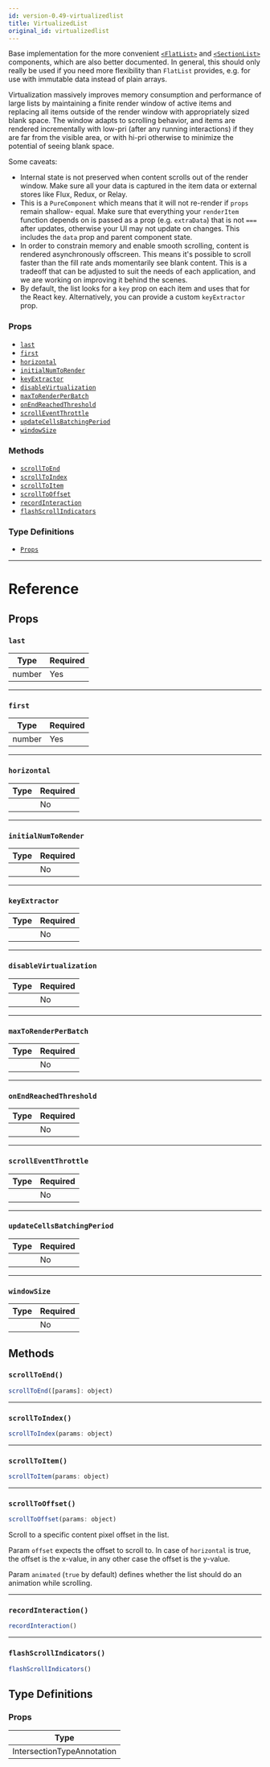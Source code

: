```yaml
---
id: version-0.49-virtualizedlist
title: VirtualizedList
original_id: virtualizedlist
---
```

Base implementation for the more convenient [`<FlatList>`](/react-native/flatlist.md)
and [`<SectionList>`](/react-native/sectionlist.md) components, which are also better
documented. In general, this should only really be used if you need more flexibility than
`FlatList` provides, e.g. for use with immutable data instead of plain arrays.

Virtualization massively improves memory consumption and performance of large lists by
maintaining a finite render window of active items and replacing all items outside of the render
window with appropriately sized blank space. The window adapts to scrolling behavior, and items
are rendered incrementally with low-pri (after any running interactions) if they are far from the
visible area, or with hi-pri otherwise to minimize the potential of seeing blank space.

Some caveats:

- Internal state is not preserved when content scrolls out of the render window. Make sure all
  your data is captured in the item data or external stores like Flux, Redux, or Relay.
- This is a `PureComponent` which means that it will not re-render if `props` remain shallow-
  equal. Make sure that everything your `renderItem` function depends on is passed as a prop
  (e.g. `extraData`) that is not `===` after updates, otherwise your UI may not update on
  changes. This includes the `data` prop and parent component state.
- In order to constrain memory and enable smooth scrolling, content is rendered asynchronously
  offscreen. This means it's possible to scroll faster than the fill rate ands momentarily see
  blank content. This is a tradeoff that can be adjusted to suit the needs of each application,
  and we are working on improving it behind the scenes.
- By default, the list looks for a `key` prop on each item and uses that for the React key.
  Alternatively, you can provide a custom `keyExtractor` prop.

### Props

- [`last`](virtualizedlist.md#last)
- [`first`](virtualizedlist.md#first)
- [`horizontal`](virtualizedlist.md#horizontal)
- [`initialNumToRender`](virtualizedlist.md#initialnumtorender)
- [`keyExtractor`](virtualizedlist.md#keyextractor)
- [`disableVirtualization`](virtualizedlist.md#disablevirtualization)
- [`maxToRenderPerBatch`](virtualizedlist.md#maxtorenderperbatch)
- [`onEndReachedThreshold`](virtualizedlist.md#onendreachedthreshold)
- [`scrollEventThrottle`](virtualizedlist.md#scrolleventthrottle)
- [`updateCellsBatchingPeriod`](virtualizedlist.md#updatecellsbatchingperiod)
- [`windowSize`](virtualizedlist.md#windowsize)




### Methods

- [`scrollToEnd`](virtualizedlist.md#scrolltoend)
- [`scrollToIndex`](virtualizedlist.md#scrolltoindex)
- [`scrollToItem`](virtualizedlist.md#scrolltoitem)
- [`scrollToOffset`](virtualizedlist.md#scrolltooffset)
- [`recordInteraction`](virtualizedlist.md#recordinteraction)
- [`flashScrollIndicators`](virtualizedlist.md#flashscrollindicators)


### Type Definitions

- [`Props`](virtualizedlist.md#props)




---

# Reference

## Props

### `last`



| Type | Required |
| - | - |
| number | Yes |




---

### `first`



| Type | Required |
| - | - |
| number | Yes |




---

### `horizontal`



| Type | Required |
| - | - |
|  | No |




---

### `initialNumToRender`



| Type | Required |
| - | - |
|  | No |




---

### `keyExtractor`



| Type | Required |
| - | - |
|  | No |




---

### `disableVirtualization`



| Type | Required |
| - | - |
|  | No |




---

### `maxToRenderPerBatch`



| Type | Required |
| - | - |
|  | No |




---

### `onEndReachedThreshold`



| Type | Required |
| - | - |
|  | No |




---

### `scrollEventThrottle`



| Type | Required |
| - | - |
|  | No |




---

### `updateCellsBatchingPeriod`



| Type | Required |
| - | - |
|  | No |




---

### `windowSize`



| Type | Required |
| - | - |
|  | No |






## Methods

### `scrollToEnd()`

```javascript
scrollToEnd([params]: object)
```



---

### `scrollToIndex()`

```javascript
scrollToIndex(params: object)
```



---

### `scrollToItem()`

```javascript
scrollToItem(params: object)
```



---

### `scrollToOffset()`

```javascript
scrollToOffset(params: object)
```

Scroll to a specific content pixel offset in the list.

Param `offset` expects the offset to scroll to.
In case of `horizontal` is true, the offset is the x-value,
in any other case the offset is the y-value.

Param `animated` (`true` by default) defines whether the list
should do an animation while scrolling.



---

### `recordInteraction()`

```javascript
recordInteraction()
```



---

### `flashScrollIndicators()`

```javascript
flashScrollIndicators()
```



## Type Definitions

### Props

| Type |
| - |
| IntersectionTypeAnnotation |




